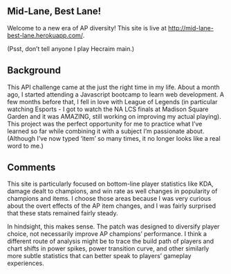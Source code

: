 ## Mid-Lane, Best Lane!
Welcome to a new era of AP diversity!
This site is live at http://mid-lane-best-lane.herokuapp.com/.

(Psst, don’t tell anyone I play Hecraim main.)

## Background
This API challenge came at the just the right time in my life. About a month ago, I started attending a Javascript bootcamp to learn web development. A few months before that, I fell in love with League of Legends (in particular watching Esports - I got to watch the NA LCS finals at Madison Square Garden and it was AMAZING, still working on improving my actual playing). This project was the perfect opportunity for me to practice what I’ve learned so far while combining it with a subject I’m passionate about. (Although I’ve now typed ‘item’ so many times, it no longer looks like a real word to me.)

## Comments
This site is particularly focused on bottom-line player statistics like KDA, damage dealt to champions, and win rate as well changes in popularity of champions and items. I choose those areas because I was very curious about the overt effects of the AP item changes, and I was fairly surprised that these stats remained fairly steady.

In hindsight, this makes sense. The patch was designed to diversify player choice, not necessarily improve AP champions’ performance. I think a different route of analysis might be to trace the build path of players and chart shifts in power spikes, power transition curve, and other similarly more subtle statistics that can better speak to players’ gameplay experiences.
